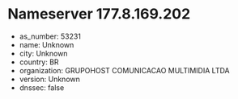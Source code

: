 # Nameserver 177.8.169.202

* as_number: 53231
* name: Unknown
* city: Unknown
* country: BR
* organization: GRUPOHOST COMUNICACAO MULTIMIDIA LTDA
* version: Unknown
* dnssec: false
